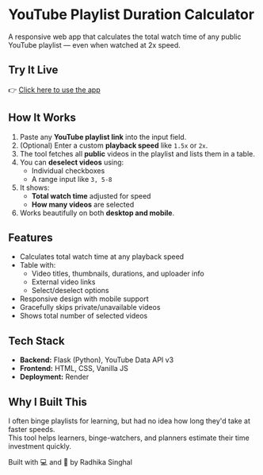 # YouTube Playlist Duration Calculator

A responsive web app that calculates the total watch time of any public YouTube playlist — even when watched at 2x speed.

## Try It Live

👉 [Click here to use the app](https://yt-playlist-duration-calc.onrender.com/)  

## How It Works

1. Paste any **YouTube playlist link** into the input field.
2. (Optional) Enter a custom **playback speed** like `1.5x` or `2x`.
3. The tool fetches all **public** videos in the playlist and lists them in a table.
4. You can **deselect videos** using:
   - Individual checkboxes
   - A range input like `3, 5-8`
5. It shows:
   - **Total watch time** adjusted for speed
   - **How many videos** are selected
6. Works beautifully on both **desktop and mobile**.

## Features

- Calculates total watch time at any playback speed
- Table with:
  - Video titles, thumbnails, durations, and uploader info
  - External video links
  - Select/deselect options
- Responsive design with mobile support
- Gracefully skips private/unavailable videos
- Shows total number of selected videos

## Tech Stack

- **Backend:** Flask (Python), YouTube Data API v3
- **Frontend:** HTML, CSS, Vanilla JS
- **Deployment:** Render

## Why I Built This

I often binge playlists for learning, but had no idea how long they'd take at faster speeds.  
This tool helps learners, binge-watchers, and planners estimate their time investment quickly.

Built with 💻 and 😤 by Radhika Singhal

